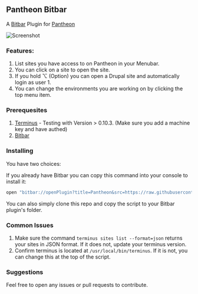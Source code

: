 ## Pantheon Bitbar


A [Bitbar](https://getbitbar.com/) Plugin for [Pantheon](https://pantheon.io/)


![Screenshot](https://i.imgur.com/VYBizXY.png)

### Features: 

1. List sites you have access to on Pantheon in your Menubar.
2. You can click on a site to open the site.
3. If you hold ⌥ (Option) you can open a Drupal site and automatically login as user 1.
4. You can change the environments you are working on by clicking the top menu item.


### Prerequesites

1. [Terminus](https://github.com/pantheon-systems/terminus/) - Testing with Version > 0.10.3. (Make sure you add a machine key and have authed)
2. [Bitbar](https://getbitbar.com/)


### Installing

You have two choices:

If you already have Bitbar you can copy this command into your console to install it:
```bash
open "bitbar://openPlugin?title=Pantheon&src=https://raw.githubusercontent.com/derimagia/pantheon-bitbar/master/pantheon-list-sites.1h.php"
```

You can also simply clone this repo and copy the script to your Bitbar plugin's folder.

### Common Issues

1. Make sure the command `terminus sites list --format=json` returns your sites in JSON format. If it does not, update your terminus version.
2. Confirm terminus is located at `/usr/local/bin/terminus`. If it is not, you can change this at the top of the script.

### Suggestions

Feel free to open any issues or pull requests to contribute.
